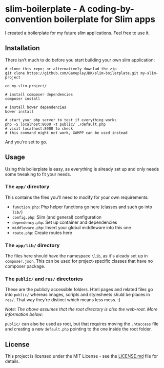
# slim-boilerplate - A coding-by-convention boilerplate for Slim apps

I created a boilerplate for my future slim applications. Feel free to use it.

## Installation

There isn't much to do before you start building your own slim application:

```
# clone this repo; or alternatively downlad the zip
git clone https://github.com/GameplayJDK/slim-boilerplate.git my-slim-project

cd my-slim-project/

# install composer dependencies
composer install

# install bower dependencies
bower install

# start your php server to test if everything works
php -S localhost:8000 -t public/ ./default.php
# visit localhost:8000 to check
# this command might not work, XAMPP can be used instead
```

And you're set to go.

## Usage

Using this boilerplate is easy, as everything is already set up and only needs
some tweaking to fit your needs.

### The `app/` directory

This contains the files you'll need to modify for your own requirements:
 * `function.php`: Php helper functions go here (classes and such go into `lib/`)
 * `config.php`: Slim (and general) configuration
 * `dependency.php`: Set up container and dependencies
 * `middleware.php`: Insert your global middleware into this one
 * `route.php`: Create routes here

### The `app/lib/` directory

The files here should have the namespace `\lib`, as it's aleady set up in
`composer.json`. This can be used for project-specific classes that have no
composer package.

### The `public/` and `res/` directories

These are the publicly accessible folders. Html pages and related files go into
`public/` whereas images, scripts and stylesheets shuld be places in `res/`.
That way they're distinct which means less mess. :)

*Note: The above assumes that the root directory is also the web-root. More information below:*

`public/` can also be used as root, but that requires moving the `.htaccess`
file and creating a new `default.php` pointing to the one inside the root
folder.

## License

This project is licensed under the MIT License - see the
[LICENSE.md](https://github.com/GameplayJDK/slim-boilerplate/blob/master/LICENSE.txt)
file for details.
